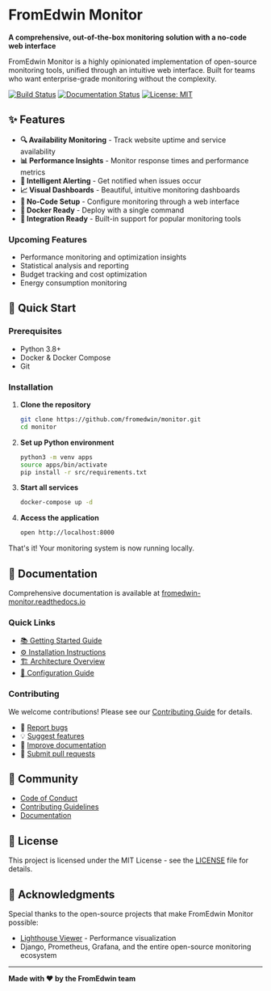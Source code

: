 # FromEdwin Monitor

**A comprehensive, out-of-the-box monitoring solution with a no-code web interface**

FromEdwin Monitor is a highly opinionated implementation of open-source monitoring tools, unified through an intuitive web interface. Built for teams who want enterprise-grade monitoring without the complexity.

[![Build Status](https://github.com/fromedwin/monitor/actions/workflows/django.yml/badge.svg?branch=main)](https://github.com/fromedwin/monitor/actions/) [![Documentation Status](https://readthedocs.org/projects/fromedwin-monitor/badge/?version=latest)](https://fromedwin-monitor.readthedocs.io/en/latest/?badge=latest) [![License: MIT](https://img.shields.io/badge/License-MIT-green.svg)](https://github.com/fromedwin/monitor/blob/main/LICENSE)

## ✨ Features

- **🔍 Availability Monitoring** - Track website uptime and service availability
- **📊 Performance Insights** - Monitor response times and performance metrics
- **🚨 Intelligent Alerting** - Get notified when issues occur
- **📈 Visual Dashboards** - Beautiful, intuitive monitoring dashboards
- **🔧 No-Code Setup** - Configure monitoring through a web interface
- **🐳 Docker Ready** - Deploy with a single command
- **🔗 Integration Ready** - Built-in support for popular monitoring tools

### Upcoming Features
- Performance monitoring and optimization insights
- Statistical analysis and reporting
- Budget tracking and cost optimization
- Energy consumption monitoring

## 🚀 Quick Start

### Prerequisites

- Python 3.8+
- Docker & Docker Compose
- Git

### Installation

1. **Clone the repository**
   ```bash
   git clone https://github.com/fromedwin/monitor.git
   cd monitor
   ```

2. **Set up Python environment**
   ```bash
   python3 -m venv apps
   source apps/bin/activate
   pip install -r src/requirements.txt
   ```

3. **Start all services**
   ```bash
   docker-compose up -d
   ```

4. **Access the application**
   ```bash
   open http://localhost:8000
   ```

That's it! Your monitoring system is now running locally.

## 📖 Documentation

Comprehensive documentation is available at [fromedwin-monitor.readthedocs.io](https://fromedwin-monitor.readthedocs.io/)

### Quick Links
- [📚 Getting Started Guide](https://fromedwin-monitor.readthedocs.io/en/latest/introduction.html)
- [⚙️ Installation Instructions](https://fromedwin-monitor.readthedocs.io/en/latest/installation.html)
- [🏗️ Architecture Overview](https://fromedwin-monitor.readthedocs.io/en/latest/architecture.html)
- [🔧 Configuration Guide](https://fromedwin-monitor.readthedocs.io/en/latest/models/)

### Contributing

We welcome contributions! Please see our [Contributing Guide](docs/contributing.md) for details.

- 🐛 [Report bugs](https://github.com/fromedwin/monitor/issues/new)
- 💡 [Suggest features](https://github.com/fromedwin/monitor/issues/new)
- 📝 [Improve documentation](docs/)
- 🔧 [Submit pull requests](https://github.com/fromedwin/monitor/pulls)

## 🤝 Community

- [Code of Conduct](docs/code-of-conduct.md)
- [Contributing Guidelines](docs/contributing.md)
- [Documentation](https://fromedwin-monitor.readthedocs.io/)

## 📄 License

This project is licensed under the MIT License - see the [LICENSE](LICENSE) file for details.

## 🙏 Acknowledgments

Special thanks to the open-source projects that make FromEdwin Monitor possible:

- [Lighthouse Viewer](https://github.com/dvelasquez/lighthouse-viewer) - Performance visualization
- Django, Prometheus, Grafana, and the entire open-source monitoring ecosystem

---

**Made with ❤️ by the FromEdwin team**
